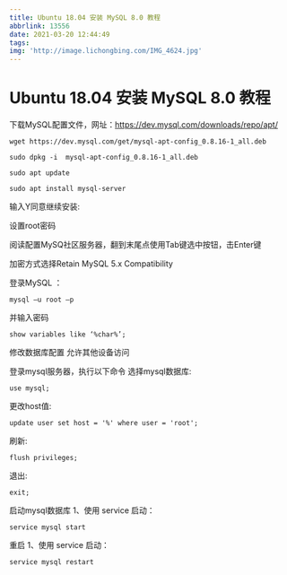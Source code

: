```yaml
---
title: Ubuntu 18.04 安装 MySQL 8.0 教程
abbrlink: 13556
date: 2021-03-20 12:44:49
tags:
img: 'http://image.lichongbing.com/IMG_4624.jpg'
---
```

# Ubuntu 18.04 安装 MySQL 8.0 教程
下载MySQL配置文件，网址：https://dev.mysql.com/downloads/repo/apt/
```
wget https://dev.mysql.com/get/mysql-apt-config_0.8.16-1_all.deb
```

```
sudo dpkg -i  mysql-apt-config_0.8.16-1_all.deb
```
```
sudo apt update
```

```
sudo apt install mysql-server
```
输入Y同意继续安装:

设置root密码

阅读配置MySQ社区服务器，翻到末尾点使用Tab键选中按钮，击Enter键

加密方式选择Retain MySQL 5.x Compatibility

登录MySQL ：
```
mysql –u root –p
```
并输入密码
```
show variables like ‘%char%’;
```
修改数据库配置 允许其他设备访问

登录mysql服务器，执行以下命令
选择mysql数据库:
```
use mysql;
```
更改host值:
```
update user set host = '%' where user = 'root';
```
刷新:
```
flush privileges;
```
退出:
```
exit;
```
启动mysql数据库
1、使用 service 启动：
```
service mysql start
```
重启
1、使用 service 启动：
```
service mysql restart
```
